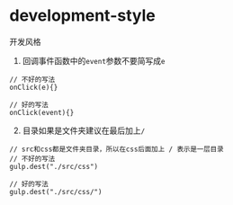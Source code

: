 # development-style
开发风格

1. 回调事件函数中的`event`参数不要简写成`e`

```
// 不好的写法
onClick(e){}

// 好的写法
onClick(event){}
```

2. 目录如果是文件夹建议在最后加上`/`

```
// src和css都是文件夹目录，所以在css后面加上 / 表示是一层目录
// 不好的写法
gulp.dest("./src/css")

// 好的写法
gulp.dest("./src/css/")
```










